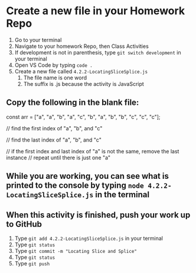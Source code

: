 # Create a new file in your Homework Repo

1. Go to your terminal
2. Navigate to your homework Repo, then Class Activities
3. If development is not in parenthesis, type `git switch development` in your terminal
4. Open VS Code by typing `code .`
5. Create a new file called `4.2.2-LocatingSliceSplice.js`
    1. The file name is one word
    2. The suffix is .js because the activity is JavaScript

## Copy the following in the blank file:

const arr = ["a", "a", "b", "a", "c", "b", "a", "b", "b", "c", "c", "c"];

// find the first index of "a", "b", and "c"

// find the last index of "a", "b", and "c"

// if the first index and last index of "a" is not the same, remove the last instance
// repeat until there is just one "a"

## While you are working, you can see what is printed to the console by typing `node 4.2.2-LocatingSliceSplice.js` in the terminal

## When this activity is finished, push your work up to GitHub

1. Type `git add 4.2.2-LocatingSliceSplice.js` in your terminal
2. Type `git status`
3. Type `git commit -m "Locating Slice and Splice"`
4. Type `git status`
5. Type `git push`
